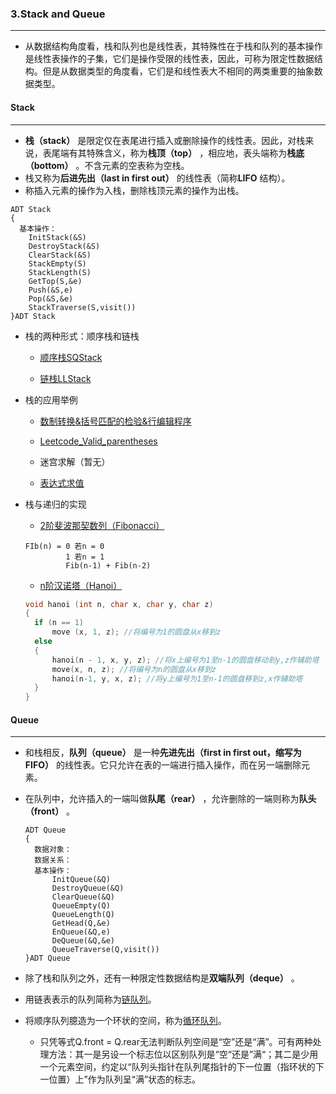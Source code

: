 ### 3.Stack and Queue
***
* 从数据结构角度看，栈和队列也是线性表，其特殊性在于栈和队列的基本操作是线性表操作的子集，它们是操作受限的线性表，因此，可称为限定性数据结构。但是从数据类型的角度看，它们是和线性表大不相同的两类重要的抽象数据类型。

#### Stack
***
* **栈（stack）** 是限定仅在表尾进行插入或删除操作的线性表。因此，对栈来说，表尾端有其特殊含义，称为**栈顶（top）** ，相应地，表头端称为**栈底（bottom）** 。不含元素的空表称为空栈。
* 栈又称为**后进先出（last in first out）** 的线性表（简称**LIFO** 结构）。
* 称插入元素的操作为入栈，删除栈顶元素的操作为出栈。
```
ADT Stack
{
  基本操作：
    InitStack(&S)
    DestroyStack(&S)
    ClearStack(&S)
    StackEmpty(S)
    StackLength(S)
    GetTop(S,&e)
    Push(&S,e)
    Pop(&S,&e)
    StackTraverse(S,visit())
}ADT Stack
```
* 栈的两种形式：顺序栈和链栈
  * [顺序栈SQStack](https://github.com/fantasia85/data-structure/tree/master/third_stack_and_queue/Stack/SQStack)
  
  * [链栈LLStack](https://github.com/fantasia85/data-structure/tree/master/third_stack_and_queue/Stack/LLStack)
  
* 栈的应用举例
  * [数制转换&括号匹配的检验&行编辑程序](https://github.com/fantasia85/data-structure/tree/master/third_stack_and_queue/Stack/Application)
  
  * [Leetcode_Valid_parentheses](https://leetcode.com/problems/valid-parentheses/)
  
  * 迷宫求解（暂无）
  
  * [表达式求值](https://github.com/fantasia85/data-structure/blob/master/third_stack_and_queue/Stack/A_Evaluate_Expression/Evaluate_Expression.cpp)

* 栈与递归的实现
  * [2阶斐波那契数列（Fibonacci）](https://github.com/fantasia85/data-structure/blob/master/third_stack_and_queue/Stack/Stack_and_recursion/Fibonacci_and_hanoi.cpp)
  ```
  FIb(n) = 0 若n = 0
           1 若n = 1
           Fib(n-1) + Fib(n-2)
  ```
  * [n阶汉诺塔（Hanoi）](https://github.com/fantasia85/data-structure/blob/master/third_stack_and_queue/Stack/Stack_and_recursion/Fibonacci_and_hanoi.cpp)
  ```c++
  void hanoi (int n, char x, char y, char z)
  {
  	if (n == 1)
  		move (x, 1, z); //将编号为1的圆盘从x移到z
  	else
  	{
  		hanoi(n - 1, x, y, z); //将x上编号为1至n-1的圆盘移动到y,z作辅助塔
  		move(x, n, z); //将编号为n的圆盘从x移到z
  		hanoi(n-1, y, x, z); //将y上编号为1至n-1的圆盘移到z,x作辅助塔
  	}
  }
  ```

#### Queue
***
* 和栈相反，**队列（queue）** 是一种**先进先出（first in first out，缩写为FIFO）** 的线性表。它只允许在表的一端进行插入操作，而在另一端删除元素。

* 在队列中，允许插入的一端叫做**队尾（rear）** ，允许删除的一端则称为**队头（front）** 。

  ```
  ADT Queue
  {
  	数据对象：
  	数据关系：
  	基本操作：
  		InitQueue(&Q)
  		DestroyQueue(&Q)
  		ClearQueue(&Q)
  		QueueEmpty(Q)
  		QueueLength(Q)
  		GetHead(Q,&e)
  		EnQueue(&Q,e)
  		DeQueue(&Q,&e)
  		QueueTraverse(Q,visit())
  }ADT Queue
  ```
  
* 除了栈和队列之外，还有一种限定性数据结构是**双端队列（deque）** 。

* 用链表表示的队列简称为[链队列](https://github.com/fantasia85/data-structure/tree/master/third_stack_and_queue/Queue/LLQueue)。

* 将顺序队列臆造为一个环状的空间，称为[循环队列](https://github.com/fantasia85/data-structure/tree/master/third_stack_and_queue/Queue/SQQueue)。

  * 只凭等式Q.front = Q.rear无法判断队列空间是“空”还是“满”。可有两种处理方法：其一是另设一个标志位以区别队列是“空“还是”满“；其二是少用一个元素空间，约定以“队列头指针在队列尾指针的下一位置（指环状的下一位置）上”作为队列呈“满”状态的标志。
  
    
  
  
